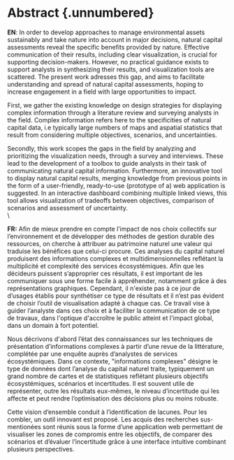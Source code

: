 # Abstract {.unnumbered}

**EN**: In order to develop approaches to manage environmental assets sustainably and take nature into account in major decisions, natural capital assessments reveal the specific benefits provided by nature. Effective communication of their results, including clear visualization, is crucial for supporting decision-makers. However, no practical guidance exists to support analysts in synthesizing their results, and visualization tools are scattered. The present work adresses this gap, and aims to facilitate understanding and spread of natural capital assessments, hoping to increase engagement in a field with large opportunities to impact.

First, we gather the existing knowledge on design strategies for displaying complex information through a literature review and surveying analysts in the field. Complex information refers here to the specificities of natural capital data, i.e typically large numbers of maps and aspatial statistics that result from considering multiple objectives, scenarios, and uncertainties.

Secondly, this work scopes the gaps in the field by analyzing and prioritizing the visualization needs, through a survey and interviews. These lead to the development of a toolbox to guide analysts in their task of communicating natural capital information. Furthermore, an innovative tool to display natural capital results, merging knowledge from previous points in the form of a user-friendly, ready-to-use (prototype of a) web application is suggested. In an interactive dashboard combining multiple linked views, this tool allows visualization of tradeoffs between objectives, comparison of scenarios and assessment of uncertainty.
\
\

**FR:** Afin de mieux prendre en compte l’impact de nos choix collectifs sur l’environnement et de développer des méthodes de gestion durable des ressources, on cherche à attribuer au patrimoine naturel une valeur qui traduise les bénéfices que celui-ci procure. Ces analyses du capital naturel produisent des informations complexes et multidimensionnelles reflétant la multiplicité et complexité des services écosystémiques. Afin que les décideurs puissent s’approprier ces résultats, il est important de les communiquer sous une forme facile à appréhender, notamment grâce à des représentations graphiques. Cependant, il n'existe pas à ce jour de d’usages établis pour synthétiser ce type de résultats et il n’est pas évident de choisir l’outil de visualisation adapté à chaque cas. Ce travail vise à guider l’analyste dans ces choix et à faciliter la communication de ce type de travaux, dans l'optique d'accroître le public atteint et l'impact global, dans un domain à fort potentiel. 
Nous décrivons d'abord l’état des connaissances sur les techniques de présentation d’informations complexes à partir d’une revue de la littérature, complétée par une enquête auprès d’analystes de services écosystémiques. Dans ce contexte, "informations complexes" désigne le type de données dont l’analyse du capital naturel traite, typiquement un grand nombre de cartes et de statistiques reflétant plusieurs objectifs écosystémiques, scénarios et incertitudes. Il est souvent utile de représenter, outre les résultats eux-mêmes, le niveau d’incertitude qui les affecte et peut rendre l’optimisation des décisions plus ou moins robuste.  Cette vision d’ensemble conduit à l’identification de lacunes. Pour les combler, un outil innovant est proposé. Les acquis des recherches sus-mentionées sont réunis sous la forme d’une application web permettant de visualiser les zones de compromis entre les objectifs, de comparer des scénarios et d’évaluer l’incertitude grâce à une interface intuitive combinant plusieurs perspectives.